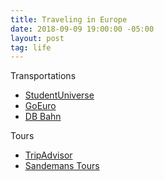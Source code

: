 ```yaml
---
title: Traveling in Europe
date: 2018-09-09 19:00:00 -05:00
layout: post
tag: life
---
```


Transportations
* [StudentUniverse](https://www.studentuniverse.com/)
* [GoEuro](http://www.goeuro.com/)
* [DB Bahn](https://fahrkarten.bahn.de/privatkunde/meinebahn/meine_bahn_portal.go?lang=de&country=DEU#stay)

Tours
* [TripAdvisor](https://www.tripadvisor.com/)
* [Sandemans Tours](http://www.neweuropetours.eu/)
